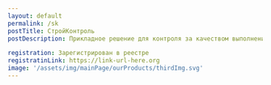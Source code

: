 ```yaml
---
layout: default
permalink: /sk
postTitle: СтройКонтроль
postDescription: Прикладное решение для контроля за качеством выполнения строительных работ и выдачи предписаний с помощью мобильных устройств.

registration: Зарегистрирован в реестре
registratinLink: https://link-url-here.org
image: '/assets/img/mainPage/ourProducts/thirdImg.svg'
---
```

